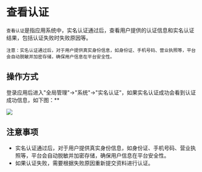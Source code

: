 查看认证
===

`查看认证`是指应用系统中，实名认证通过后，查看用户提供的认证信息和实名认证结果，包括认证失败时失败原因等。

`注意：实名认证通过后，对于用户提供真实身份信息，如身份证、手机号码、营业执照等，平台会自动脱敏并加密存储，确保用户信息在平台安全性。`

## 操作方式

登录应用后进入"全局管理"->"系统"->"实名认证"，如果实名认证成功会看到认证成功信息，如下图：**

![](https://bj-c1-prod-files.xcan.cloud/storage/pubapi/v1/file/realname-success.png?fid=207887590483820784&fpt=kydK84cyn923UOqamr5eXbEsq45WjqRquOWMmHbx)

## 注意事项

- 实名认证通过后，对于用户提供真实身份信息，如身份证、手机号码、营业执照等，平台会自动脱敏并加密存储，确保用户信息在平台安全性。
- 如果认证失败，需要根据失败原因重新提交资料进行认证。